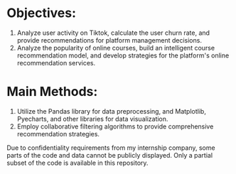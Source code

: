 # Objectives:
1) Analyze user activity on Tiktok, calculate the user churn rate, and provide recommendations for platform management decisions.
2) Analyze the popularity of online courses, build an intelligent course recommendation model, and develop strategies for the platform's online recommendation services.
   
# Main Methods:
1) Utilize the Pandas library for data preprocessing, and Matplotlib, Pyecharts, and other libraries for data visualization.
2) Employ collaborative filtering algorithms to provide comprehensive recommendation strategies.

Due to confidentiality requirements from my internship company, some parts of the code and data cannot be publicly displayed. Only a partial subset of the code is available in this repository.
